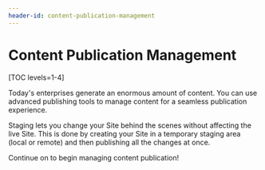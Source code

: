 ```yaml
---
header-id: content-publication-management
---
```


# Content Publication Management

[TOC levels=1-4]

Today's enterprises generate an enormous amount of content. You can use advanced
publishing tools to manage content for a seamless publication experience.

Staging lets you change your Site behind the scenes without affecting the live
Site. This is done by creating your Site in a temporary staging area (local or
remote) and then publishing all the changes at once. 

<!-- This is the supported way to manage content publication.

@sharepoint@ also offers Change Lists, which provide a flexible way to manage
different site versions, including its assets and how they are displayed. Change
Lists let users group changes into one set and publish those changes when
they are ready. This is a beta feature and is not supported at this time. Only
enable the Change Lists feature for testing purposes. -->

Continue on to begin managing content publication!

